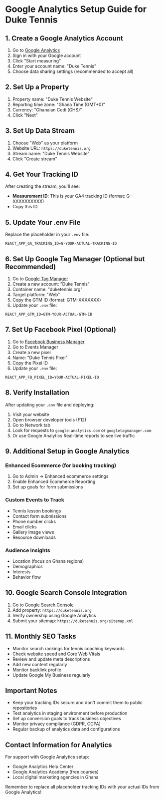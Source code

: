 # Google Analytics Setup Guide for Duke Tennis

## 1. Create a Google Analytics Account

1. Go to [Google Analytics](https://analytics.google.com/)
2. Sign in with your Google account
3. Click "Start measuring"
4. Enter your account name: "Duke Tennis"
5. Choose data sharing settings (recommended to accept all)

## 2. Set Up a Property

1. Property name: "Duke Tennis Website"
2. Reporting time zone: "Ghana Time (GMT+0)"
3. Currency: "Ghanaian Cedi (GHS)"
4. Click "Next"

## 3. Set Up Data Stream

1. Choose "Web" as your platform
2. Website URL: `https://duketennis.org`
3. Stream name: "Duke Tennis Website"
4. Click "Create stream"

## 4. Get Your Tracking ID

After creating the stream, you'll see:
- **Measurement ID**: This is your GA4 tracking ID (format: G-XXXXXXXXXX)
- Copy this ID

## 5. Update Your .env File

Replace the placeholder in your `.env` file:
```
REACT_APP_GA_TRACKING_ID=G-YOUR-ACTUAL-TRACKING-ID
```

## 6. Set Up Google Tag Manager (Optional but Recommended)

1. Go to [Google Tag Manager](https://tagmanager.google.com/)
2. Create a new account: "Duke Tennis"
3. Container name: "duketennis.org"
4. Target platform: "Web"
5. Copy the GTM ID (format: GTM-XXXXXXX)
6. Update your `.env` file:
```
REACT_APP_GTM_ID=GTM-YOUR-ACTUAL-GTM-ID
```

## 7. Set Up Facebook Pixel (Optional)

1. Go to [Facebook Business Manager](https://business.facebook.com/)
2. Go to Events Manager
3. Create a new pixel
4. Name: "Duke Tennis Pixel"
5. Copy the Pixel ID
6. Update your `.env` file:
```
REACT_APP_FB_PIXEL_ID=YOUR-ACTUAL-PIXEL-ID
```

## 8. Verify Installation

After updating your `.env` file and deploying:

1. Visit your website
2. Open browser developer tools (F12)
3. Go to Network tab
4. Look for requests to `google-analytics.com` or `googletagmanager.com`
5. Or use Google Analytics Real-time reports to see live traffic

## 9. Additional Setup in Google Analytics

### Enhanced Ecommerce (for booking tracking)
1. Go to Admin → Enhanced ecommerce settings
2. Enable Enhanced Ecommerce Reporting
3. Set up goals for form submissions

### Custom Events to Track
- Tennis lesson bookings
- Contact form submissions
- Phone number clicks
- Email clicks
- Gallery image views
- Resource downloads

### Audience Insights
- Location (focus on Ghana regions)
- Demographics
- Interests
- Behavior flow

## 10. Google Search Console Integration

1. Go to [Google Search Console](https://search.google.com/search-console)
2. Add property: `https://duketennis.org`
3. Verify ownership using Google Analytics
4. Submit your sitemap: `https://duketennis.org/sitemap.xml`

## 11. Monthly SEO Tasks

- Monitor search rankings for tennis coaching keywords
- Check website speed and Core Web Vitals
- Review and update meta descriptions
- Add new content regularly
- Monitor backlink profile
- Update Google My Business regularly

## Important Notes

- Keep your tracking IDs secure and don't commit them to public repositories
- Test analytics in staging environment before production
- Set up conversion goals to track business objectives
- Monitor privacy compliance (GDPR, CCPA)
- Regular backup of analytics data and configurations

## Contact Information for Analytics

For support with Google Analytics setup:
- Google Analytics Help Center
- Google Analytics Academy (free courses)
- Local digital marketing agencies in Ghana

Remember to replace all placeholder tracking IDs with your actual IDs from Google Analytics!
